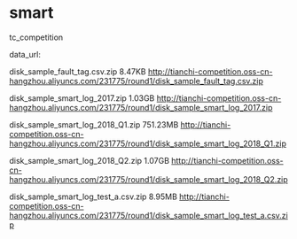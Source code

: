 # smart
tc_competition

data_url:

disk_sample_fault_tag.csv.zip	8.47KB	http://tianchi-competition.oss-cn-hangzhou.aliyuncs.com/231775/round1/disk_sample_fault_tag.csv.zip

disk_sample_smart_log_2017.zip	1.03GB	http://tianchi-competition.oss-cn-hangzhou.aliyuncs.com/231775/round1/disk_sample_smart_log_2017.zip

disk_sample_smart_log_2018_Q1.zip	751.23MB	http://tianchi-competition.oss-cn-hangzhou.aliyuncs.com/231775/round1/disk_sample_smart_log_2018_Q1.zip

disk_sample_smart_log_2018_Q2.zip	1.07GB	http://tianchi-competition.oss-cn-hangzhou.aliyuncs.com/231775/round1/disk_sample_smart_log_2018_Q2.zip

disk_sample_smart_log_test_a.csv.zip	8.95MB	http://tianchi-competition.oss-cn-hangzhou.aliyuncs.com/231775/round1/disk_sample_smart_log_test_a.csv.zip

